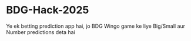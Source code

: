 # BDG-Hack-2025
Ye ek betting prediction app hai, jo BDG Wingo game ke liye Big/Small aur Number predictions deta hai
